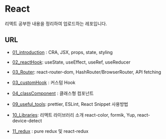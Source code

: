 # React
리액트 공부한 내용을 정리하여 업로드하는 레포입니다.

## URL
- [01_introduction](https://github.com/sukyoungshin/TIL/blob/main/REACT/01_introduction.md) : CRA, JSX, props, state, styling
- [02_reactHook](https://github.com/sukyoungshin/TIL/blob/main/REACT/02_reactHook.md): useState, useEffect, useRef, useReducer
- [03_Router](https://github.com/sukyoungshin/TIL/blob/main/REACT/03_Router.md): react-router-dom, HashRouter/BrowserRouter, API fetching
- [03_customHook](https://github.com/sukyoungshin/TIL/blob/main/REACT/03_customHook.md) : 커스텀 Hook
- [04_classComponent](https://github.com/sukyoungshin/TIL/blob/main/REACT/04_classComponent.md) : 클래스형 컴포넌트

- [09_useful_tools](https://github.com/sukyoungshin/TIL/blob/main/REACT/09_useful_tools.md): prettier, ESLint, React Snippet 사용방법
- [10_Libraries](https://github.com/sukyoungshin/TIL/blob/main/REACT/10_Libraries.md): 리액트 라이브러리 소개 react-color, formik, Yup, react-device-detect
- [11_redux](https://github.com/sukyoungshin/TIL/blob/main/REACT/11_redux.md) : pure redux 및 react-redux
